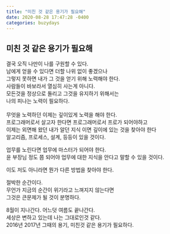 ```yaml
---
title: "미친 것 같은 용기가 필요해"
date: 2020-08-28 17:47:28 -0400
categories: buzydays
---
```


## 미친 것 같은 용기가 필요해

결국 오직 나만이 나를 구원할 수 있다.</br>
남에게 얻을 수 있다면 더할 나위 없이 좋겠으나</br>
그렇지 못하면 내가 그 것을 얻기 위해 노력해야 한다.</br>
사람들이 바보라서 열심히 사는게 아니다.</br>
모든것을 정상으로 돌리고 그것을 유지하기 위해서는</br>
나의 피나는 노력이 필요하다.</br>
</br>
무엇을 노력하던 이제는 깊이있게 노력을 해야 한다.</br>
프로그래머로서 살고자 한다면 프로그래머로서 프로가 되어야하고</br>
이제는 외면해 왔던 내가 알던 지식 이면 깊이에 있는 것을 찾아야 한다</br>
알고리즘, 프로세스, 설계, 등등이 있을 것이다.</br>

업무를 노린다면 업무에 마스터가 되어야 한다. </br>
윤 부장님 정도 쯤 되어야 업무에 대한 지식을 안다고 말할 수 있을 것이다.</br>

이도 저도 아니라면 뭔가 다른 방법을 찾아야 한다.</br>

절박한 순간이다. </br>
무언가 지금의 순간이 위기라고 느껴지지 않는다면 </br>
그것은 큰문제가 될 것이 분명하다.</br>

8월이 지나간다. 어느덧 여름도 끝나간다.</br>
세상은 변하고 있는데 나는 그대로인것 같다.</br>
2016년 2017년 그때의 용기, 미친것 같은 용기가 필요하다.</br>

